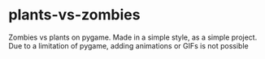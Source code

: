 # plants-vs-zombies
Zombies vs plants on pygame. Made in a simple style, as a simple project. Due to a limitation of pygame, adding animations or GIFs is not possible
